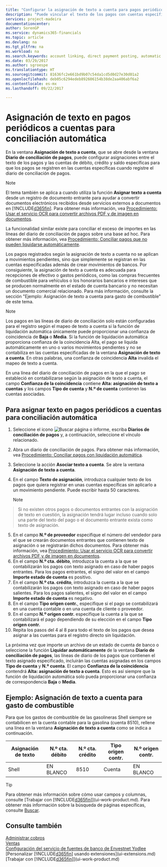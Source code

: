 ```yaml
---
title: "Configurar la asignación de texto a cuenta para pagos periódicos | Documentos de Microsoft"
description: "Puede vincular el texto de los pagos con cuentas específicas, de modo que los pagos se registren en las cuentas al registrar el diario de conciliación de pagos."
services: project-madeira
documentationcenter: 
author: SorenGP
ms.service: dynamics365-financials
ms.topic: article
ms.devlang: na
ms.tgt_pltfrm: na
ms.workload: na
ms.search.keywords: account linking, direct payment posting, automatic payment processing, reconcile payment, recurring expense, recurring cash receipt
ms.date: 03/29/2017
ms.author: sgroespe
ms.translationtype: HT
ms.sourcegitcommit: 81636fc2e661bd9b07c54da1cd5d0d27e30d01a2
ms.openlocfilehash: deb05c6294edeb892606154b38de2aa406abf6a2
ms.contentlocale: es-mx
ms.lasthandoff: 09/22/2017

---
```

# <a name="how-to-map-text-on-recurring-payments-to-accounts-for-automatic-reconciliation"></a>Asignación de texto en pagos periódicos a cuentas para conciliación automática
En la ventana **Asignación de texto a cuenta**, que se abre desde la ventana **Diario de conciliación de pagos**, puede configurar asignaciones entre el texto de los pagos y las cuentas de débito, crédito y saldo específicas para que los pagos se registren en las cuentas específicas cuando registre el diario de conciliación de pagos.

> [!NOTE]  
>   El tema también se aplica a cuando utiliza la función **Asignar texto a cuenta** desde un registro de documento entrante para ayudar a convertir documentos electrónicos recibidos desde servicios externos a documentos en [!INCLUDE[d365fin](includes/d365fin_md.md)]. Para obtener más información, vea [Procedimiento: Usar el servicio OCR para convertir archivos PDF y de imagen en documentos](across-how-use-ocr-pdf-images-files.md).   

La funcionalidad similar existe para conciliar el exceso de importes en las líneas del diario de conciliación de pagos sobre una base ad hoc. Para obtener más información, vea [Procedimiento: Conciliar pagos que no pueden liquidarse automáticamente](receivables-how-reconcile-payments-cannot-apply-auto.md).

Los pagos registrados según la asignación de texto a cuenta no se aplican a movimientos pendientes, sino que simplemente se registran en las cuentas especificadas además de crear movimientos de bancos. Por consiguiente, la asignación de texto a cuenta es adecuada para recepciones de efectivo o gastos periódicos, como las compras frecuentes de combustible para vehículos o los honorarios bancarios e intereses que se producen normalmente en el estado de cuenta bancario y no necesitan un documento comercial relacionado. Para más información, consulte la sección "Ejemplo: Asignación de texto a cuenta para gasto de combustible" de este tema.

> [!NOTE]  
>   Los pagos en las líneas de diario de conciliación solo están configuradas para el registro según el mapeo de texto a cuenta si la función de liquidación automática únicamente puede proporcionar una confianza de coincidencia de **Baja** o **Media**. Si la función de liquidación automática proporciona confianza de la coincidencia Alta, el pago se liquida automáticamente en uno o varios movimientos pendientes y no se contabiliza en las cuentas especificadas de la ventana **Asignación de texto a cuenta**. En otras palabras, una confianza de coincidencia **Alta** invalida el mapeo de texto a cuenta.

En una línea del diario de conciliación de pagos en la que el pago se estableció en contabilizarse según la asignación de texto a cuenta, el campo **Confianza de la coincidencia** contiene **Alta: asignación de texto a cuentas** y los campos **Tipo de cuenta** y **N.º de cuenta** contienen las cuentas asociadas.

## <a name="to-map-text-on-recurring-payments-to-accounts-for-automatic-reconciliation"></a>Para asignar texto en pagos periódicos a cuentas para conciliación automática
1. Seleccione el icono ![Buscar página o informe](media/ui-search/search_small.png "icono Buscar página o informe"), escriba **Diarios de conciliación de pagos** y, a continuación, seleccione el vínculo relacionado.
2. Abra un diario de conciliación de pagos. Para obtener más información, vea [Procedimiento: Conciliar pagos con liquidación automática](receivables-how-reconcile-payments-auto-application.md).
3. Seleccione la acción **Asociar texto a cuenta**. Se abre la ventana **Asignación de texto a cuenta**.
4. En el campo **Texto de asignación**, introduzca cualquier texto de los pagos que quiera registrar en unas cuentas específicas sin aplicarlo a un movimiento pendiente. Puede escribir hasta 50 caracteres.

    > [!NOTE]  
>   Si no existen otros pagos o documentos entrantes con la asignación de texto en cuestión, la asignación tendrá lugar incluso cuando solo una parte del texto del pago o el documento entrante exista como texto de asignación.
5. En el campo **N.º de proveedor** especifique el número del vendedor para el que se crearán documentos entrantes que contienen texto de asignación o se registrarán dichos documentos. Para obtener más información, vea [Procedimiento: Usar el servicio OCR para convertir archivos PDF y de imagen en documentos](across-how-use-ocr-pdf-images-files.md).      
6. En el campo **N.º cta. débito**, introduzca la cuenta a la que se contabilizarán los pagos con texto asignado en caso de haber pagos entrantes. Para los pagos entrantes, el signo del valor en el campo **Importe estado de cuenta** es positivo.
7. En el campo **N.º cta. crédito**, introduzca la cuenta a la que se contabilizarán los pagos con texto asignado en caso de haber pagos salientes. Para los pagos salientes, el signo del valor en el campo **Importe estado de cuenta** es negativo.
8. En el campo **Tipo origen contr.**, especifique si el pago se contabilizará en una cuenta contable o en una cuenta de cliente o proveedor.
9. En el campo **N.º origen contr.** especifique la cuenta a la que se contabilizará el pago dependiendo de su elección en el campo **Tipo origen contr.**
10. Repita los pasos del 4 al 8 para todo el texto de los pagos que desea asignar a las cuentas para el registro directo sin liquidación.

La próxima vez que importe un archivo de un estado de cuenta de banco o seleccione la función **Liquidar automáticamente** de la ventana **Diario de conciliación de pagos**, las líneas de diario de los pagos que contienen el texto asignado especificado, incluirán las cuentas asignadas en los campos **Tipo de cuenta** y **N.º cuenta**. El campo **Confianza de la coincidencia** contendrá **Alta: asignación de texto a cuenta**. Esto es así siempre que la función de liquidación automática solo pueda proporcionar una confianza de correspondencia **Baja** o **Media**.

## <a name="example-text-to-account-mapping-for-fuel-expense"></a>Ejemplo: Asignación de texto a cuenta para gasto de combustible
Para que los gastos de combustible de las gasolineras Shell siempre se contabilicen en la cuenta contable para la gasolina (cuenta 8510), rellene una línea en la ventana **Asignación de texto a cuenta** como se indica a continuación.

| Asignación de texto | N.º cta. débito | N.º cta. crédito | Tipo origen contr. | N.º origen contr. |
| --- | --- | --- | --- | --- |
| Shell |EN BLANCO |8510 |Cuenta |EN BLANCO |

> [!TIP]  
>   Para obtener más información sobre cómo usar campos y columnas, consulte [Trabajar con [!INCLUDE[d365fin](includes/d365fin_long_md.md)]](ui-work-product.md). Para obtener más información sobre la búsqueda de páginas específicas, consulte [Buscar](ui-search.md).

## <a name="see-also"></a>Consulte también
[Administrar cobros](receivables-manage-receivables.md)  
[Ventas](sales-manage-sales.md)  
[Configuración del servicio de fuentes de banco de Envestnet Yodlee](bank-how-setup-bank-statement-service.md)  
[Personalizar [!INCLUDE[d365fin](includes/d365fin_md.md)] usando extensiones](ui-extensions.md)  
[Trabajar con [!INCLUDE[d365fin](includes/d365fin_md.md)]](ui-work-product.md)


